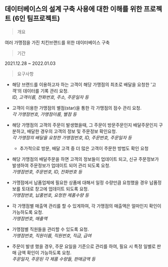 ## 데이터베이스의 설계 구축 사용에 대한 이해를 위한 프로젝트 (6인 팀프로젝트)

>개요 <br/>

여러 가맹점을 가진 치킨브랜드를 위한 데이터베이스 구축 <br/>

> 기간 <br/>

2021.12.28 ~ 2022.01.03

> 요구사항 <br/>

- 해당 브랜드를 이용하고자 하는 고객이 해당 가맹점의 최초로 배달을 요청한 '고객'의 데이터를 기록 관리 요청. <br/> *ID, 고객이름, 전화번호, 주소, 주문일자 등*

- 고객이 이용한 가맹점의 별점(star)을 통한 각 가맹점의 점수 관리 요청. <br/>*각 가맹점번호, 가맹점이름, 별점 등*

- 해당 가맹점의 고객의 주문이 발생했을때,  그 주문이 방문주문인지 배달주문인지 구분하고, 배달한 경우의 고객의 정보 및 주문정보 확인요청.<br/>*각 가맹점의 배달을 요청한 가맹점번호, ID, 주문번호, 주문일자 등*
  - 추가적으로 방문, 배달 고객 중 더 많은 고객이 주문한 방법도 확인 요청 

- 해당 가맹점의 배달주문을 하면 고객의 정보들이 업데이트 되고, 신규 주문정보가 발생하여 주문정보가 업데이트 되어 관리 되도록 요청. <br/>*가맹점번호, 주문번호, ID, 전화번호 등*

- 가맹점에서 납품업체에 필요한 상품에 대해서 일정 수량만큼 요청했을 경우 납품정보를 토대로 창고에 업데이트 되도록 요청. <br/>*가맹점번호, 납품번호, 요청한 제품수량 등*
  
- 각 가맹점별 매출액 관리를 할 수 있게하여, 각 가맹점의 매출액은 얼마인지 확인이 가능하도록 요청.<br/> *가맹점번호, 매출액*
           
- 가맹점별 직원들을 관리할 수 있도록 요청. <br/> *가맹점번호, 직원이름, 직원번호, 직급, 급여*

- 주문이 발생 했을 경우, 주문 요일을 기준으로 관리를 하여, 필요 시 특정 일별로 판매 금액 확인이 가능하도록 요청. <br/>*주문일자, 주문된 각 제품 수량들, 판매금액 등*
